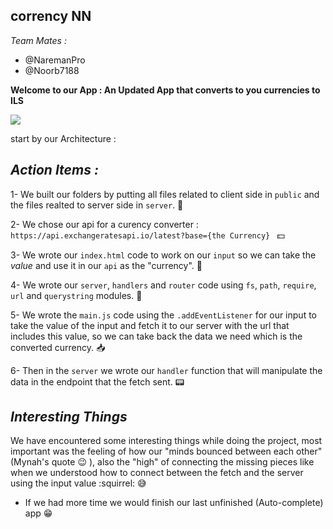 ## corrency NN ##
*Team Mates :*
 - @NaremanPro  
 - @Noorb7188  

**Welcome to our App : An Updated App that converts to you currencies to ILS**
 
![](https://images-na.ssl-images-amazon.com/images/I/510WmeXkLXL._SY355_.png)  

start by our Architecture :

*Action Items :*
------------------  
1- We built our folders by putting all files related to client side in `public` and the files realted to server side in `server`. :file_folder:  

2- We chose our api for a curency converter : `https://api.exchangeratesapi.io/latest?base={the Currency} `  :dollar:  

3- We wrote our `index.html` code to work on our `input` so we can take the *value* and use it in our `api` as the "currency".  :money_with_wings:

4- We wrote our `server`, `handlers` and `router` code using `fs`, `path`, `require`, `url` and `querystring` modules. :bookmark_tabs:  

5- We wrote the `main.js` code using the `.addEventListener` for our input to take the value of the input and fetch it to our server with the url that includes this value, so we can take back the data we need which is the converted currency. :inbox_tray:    

6- Then in the `server` we wrote our `handler` function that will manipulate the data in the endpoint that the fetch sent. :pager:  

 *Interesting Things*
 -------------------------
  We have encountered some interesting things while doing the project, most important was the feeling of how our "minds bounced between each other" (Mynah's quote :wink: ), also the "high" of connecting the missing pieces like when we understood how to connect between the fetch and the server using the input value :squirrel: :sweat_smile:   

  - If we had more time we would finish our last unfinished (Auto-complete) app :grin:
